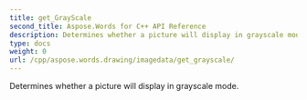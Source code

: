 ```yaml
---
title: get_GrayScale
second_title: Aspose.Words for C++ API Reference
description: Determines whether a picture will display in grayscale mode. 
type: docs
weight: 0
url: /cpp/aspose.words.drawing/imagedata/get_grayscale/
---
```


Determines whether a picture will display in grayscale mode. 

